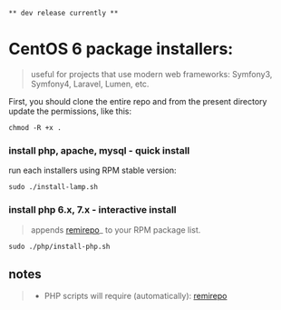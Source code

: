 
    ** dev release currently **

# CentOS 6 package installers:

>useful for projects that use modern web frameworks: Symfony3, Symfony4, Laravel, Lumen, etc.

First, you should clone the entire repo and from the present directory update the permissions, like this: 
    
    chmod -R +x .

### install php, apache, mysql - quick install
run each installers using RPM stable version: 

    sudo ./install-lamp.sh

### install php 6.x, 7.x - interactive install
>appends [remirepo](https://rpms.remirepo.net/)_ to your RPM package list.

    sudo ./php/install-php.sh
## notes
> - PHP scripts will require (automatically): [remirepo](https://rpms.remirepo.net/)